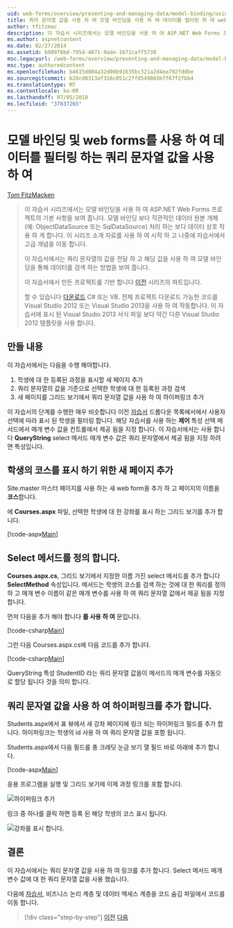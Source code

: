 ```yaml
---
uid: web-forms/overview/presenting-and-managing-data/model-binding/using-query-string-values-to-retrieve-data
title: 쿼리 문자열 값을 사용 하 여 모델 바인딩을 사용 하 여 데이터를 필터링 하 여 web forms | Microsoft Docs
author: tfitzmac
description: 이 자습서 시리즈에서는 모델 바인딩을 사용 하 여 ASP.NET Web Forms 프로젝트의 기본 사항을 보여 줍니다. 모델 바인딩을 통해 데이터 상호 작용 자세한 직선-...
ms.author: aspnetcontent
ms.date: 02/27/2014
ms.assetid: b90978bd-795d-4871-9ade-1671caff5730
msc.legacyurl: /web-forms/overview/presenting-and-managing-data/model-binding/using-query-string-values-to-retrieve-data
msc.type: authoredcontent
ms.openlocfilehash: b4615d004a32d00b91635bc321a2d4ea792fddbe
ms.sourcegitcommit: b28cd0313af316c051c2ff8549865bff67f2fbb4
ms.translationtype: MT
ms.contentlocale: ko-KR
ms.lasthandoff: 07/05/2018
ms.locfileid: "37837265"
---
```

<a name="using-query-string-values-to-filter-data-with-model-binding-and-web-forms"></a>모델 바인딩 및 web forms를 사용 하 여 데이터를 필터링 하는 쿼리 문자열 값을 사용 하 여
====================
[Tom FitzMacken](https://github.com/tfitzmac)

> 이 자습서 시리즈에서는 모델 바인딩을 사용 하 여 ASP.NET Web Forms 프로젝트의 기본 사항을 보여 줍니다. 모델 바인딩 보다 직관적인 데이터 원본 개체 (예: ObjectDataSource 또는 SqlDataSource) 처리 하는 보다 데이터 상호 작용 하 게 합니다. 이 시리즈 소개 자료를 사용 하 여 시작 하 고 나중에 자습서에서 고급 개념을 이동 합니다.
> 
> 이 자습서에서는 쿼리 문자열의 값을 전달 하 고 해당 값을 사용 하 여 모델 바인딩을 통해 데이터를 검색 하는 방법을 보여 줍니다.
> 
> 이 자습서에서 만든 프로젝트를 기반 합니다 [이전](retrieving-data.md) 시리즈의 파트입니다.
> 
> 할 수 있습니다 [다운로드](https://go.microsoft.com/fwlink/?LinkId=286116) C# 또는 VB. 전체 프로젝트 다운로드 가능한 코드를 Visual Studio 2012 또는 Visual Studio 2013을 사용 하 여 작동합니다. 이 자습서에 표시 된 Visual Studio 2013 서식 파일 보다 약간 다른 Visual Studio 2012 템플릿을 사용 합니다.


## <a name="what-youll-build"></a>만들 내용

이 자습서에서는 다음을 수행 해야합니다.

1. 학생에 대 한 등록된 과정을 표시할 새 페이지 추가
2. 쿼리 문자열의 값을 기준으로 선택한 학생에 대 한 등록된 과정 검색
3. 새 페이지를 그리드 보기에서 쿼리 문자열 값을 사용 하 여 하이퍼링크 추가

이 자습서의 단계를 수행한 매우 비슷합니다 이전 [자습서](sorting-paging-and-filtering-data.md) 드롭다운 목록에서에서 사용자 선택에 따라 표시 된 학생을 필터링 합니다. 해당 자습서를 사용 하는 **제어** 특성 선택 메서드에서 매개 변수 값을 컨트롤에서 제공 됨을 지정 합니다. 이 자습서에서는 사용 합니다 **QueryString** select 메서드 매개 변수 값은 쿼리 문자열에서 제공 됨을 지정 하려면 특성입니다.

## <a name="add-new-page-for-displaying-a-students-courses"></a>학생의 코스를 표시 하기 위한 새 페이지 추가

Site.master 마스터 페이지를 사용 하는 새 web form을 추가 하 고 페이지의 이름을 **코스**합니다.

에 **Courses.aspx** 파일, 선택한 학생에 대 한 강좌를 표시 하는 그리드 보기를 추가 합니다.

[!code-aspx[Main](using-query-string-values-to-retrieve-data/samples/sample1.aspx)]

## <a name="define-the-select-method"></a>Select 메서드를 정의 합니다.

**Courses.aspx.cs**, 그리드 보기에서 지정한 이름 가진 select 메서드를 추가 합니다 **SelectMethod** 속성입니다. 메서드는 학생의 코스를 검색 하는 것에 대 한 쿼리를 정의 하 고 매개 변수 이름이 같은 매개 변수를 사용 하 여 쿼리 문자열 값에서 제공 됨을 지정 합니다.

먼저 다음을 추가 해야 합니다 **를 사용 하 여** 문입니다.

[!code-csharp[Main](using-query-string-values-to-retrieve-data/samples/sample2.cs)]

그런 다음 Courses.aspx.cs에 다음 코드를 추가 합니다.

[!code-csharp[Main](using-query-string-values-to-retrieve-data/samples/sample3.cs)]

QueryString 특성 StudentID 라는 쿼리 문자열 값을이 메서드의 매개 변수를 자동으로 할당 됩니다 것을 의미 합니다.

## <a name="add-hyperlink-with-query-string-value"></a>쿼리 문자열 값을 사용 하 여 하이퍼링크를 추가 합니다.

Students.aspx에서 표 뷰에서 새 강좌 페이지에 링크 되는 하이퍼링크 필드를 추가 합니다. 하이퍼링크는 학생의 id 사용 하 여 쿼리 문자열 값을 포함 됩니다.

Students.aspx에서 다음 필드를 총 크레딧 눈금 보기 열 필드 바로 아래에 추가 합니다.

[!code-aspx[Main](using-query-string-values-to-retrieve-data/samples/sample4.aspx?highlight=7-8)]

응용 프로그램을 실행 및 그리드 보기에 이제 과정 링크를 포함 합니다.

![하이퍼링크 추가](using-query-string-values-to-retrieve-data/_static/image1.png)

링크 중 하나를 클릭 하면 등록 된 해당 학생의 코스 표시 됩니다.

![강좌를 표시 합니다.](using-query-string-values-to-retrieve-data/_static/image2.png)

## <a name="conclusion"></a>결론

이 자습서에서는 쿼리 문자열 값을 사용 하 여 링크를 추가 합니다. Select 메서드 매개 변수 값에 대 한 쿼리 문자열 값을 사용 했습니다.

다음에 [자습서](adding-business-logic-layer.md), 비즈니스 논리 계층 및 데이터 액세스 계층을 코드 숨김 파일에서 코드를 이동 합니다.

> [!div class="step-by-step"]
> [이전](integrating-jquery-ui.md)
> [다음](adding-business-logic-layer.md)
